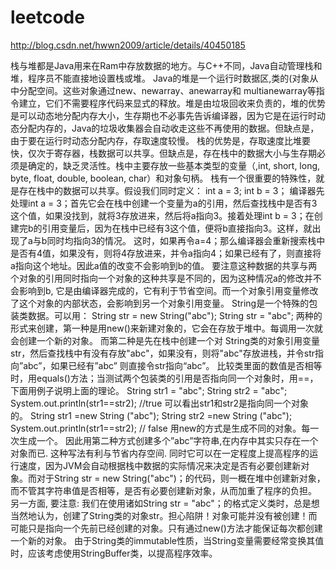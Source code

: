 # leetcode
 
 http://blog.csdn.net/hwwn2009/article/details/40450185
 
栈与堆都是Java用来在Ram中存放数据的地方。与C++不同，Java自动管理栈和堆，程序员不能直接地设置栈或堆。
Java的堆是一个运行时数据区,类的(对象从中分配空间。这些对象通过new、newarray、anewarray和 multianewarray等指令建立，它们不需要程序代码来显式的释放。堆是由垃圾回收来负责的，堆的优势是可以动态地分配内存大小，生存期也不必事先告诉编译器，因为它是在运行时动态分配内存的，Java的垃圾收集器会自动收走这些不再使用的数据。但缺点是，由于要在运行时动态分配内存，存取速度较慢。
栈的优势是，存取速度比堆要快，仅次于寄存器，栈数据可以共享。但缺点是，存在栈中的数据大小与生存期必须是确定的，缺乏灵活性。栈中主要存放一些基本类型的变量（,int, short, long, byte, float, double, boolean, char）和对象句柄。
栈有一个很重要的特殊性，就是存在栈中的数据可以共享。假设我们同时定义：
int a = 3;
int b = 3；
编译器先处理int a = 3；首先它会在栈中创建一个变量为a的引用，然后查找栈中是否有3这个值，如果没找到，就将3存放进来，然后将a指向3。接着处理int b = 3；在创建完b的引用变量后，因为在栈中已经有3这个值，便将b直接指向3。这样，就出现了a与b同时均指向3的情况。
这时，如果再令a=4；那么编译器会重新搜索栈中是否有4值，如果没有，则将4存放进来，并令a指向4；如果已经有了，则直接将a指向这个地址。因此a值的改变不会影响到b的值。
要注意这种数据的共享与两个对象的引用同时指向一个对象的这种共享是不同的，因为这种情况a的修改并不会影响到b, 它是由编译器完成的，它有利于节省空间。而一个对象引用变量修改了这个对象的内部状态，会影响到另一个对象引用变量。
String是一个特殊的包装类数据。可以用：
String str = new String("abc");
String str = "abc";
两种的形式来创建，第一种是用new()来新建对象的，它会在存放于堆中。每调用一次就会创建一个新的对象。
而第二种是先在栈中创建一个对 String类的对象引用变量str，然后查找栈中有没有存放"abc"，如果没有，则将"abc"存放进栈，并令str指向”abc”，如果已经有”abc” 则直接令str指向“abc”。
比较类里面的数值是否相等时，用equals()方法；当测试两个包装类的引用是否指向同一个对象时，用==，下面用例子说明上面的理论。
String str1 = "abc";
String str2 = "abc";
System.out.println(str1==str2); //true
可以看出str1和str2是指向同一个对象的。
String str1 =new String ("abc");
String str2 =new String ("abc");
System.out.println(str1==str2); // false
用new的方式是生成不同的对象。每一次生成一个。
因此用第二种方式创建多个”abc”字符串,在内存中其实只存在一个对象而已. 这种写法有利与节省内存空间. 同时它可以在一定程度上提高程序的运行速度，因为JVM会自动根据栈中数据的实际情况来决定是否有必要创建新对象。而对于String str = new String("abc")；的代码，则一概在堆中创建新对象，而不管其字符串值是否相等，是否有必要创建新对象，从而加重了程序的负担。
另一方面, 要注意: 我们在使用诸如String str = "abc"；的格式定义类时，总是想当然地认为，创建了String类的对象str。担心陷阱！对象可能并没有被创建！而可能只是指向一个先前已经创建的对象。只有通过new()方法才能保证每次都创建一个新的对象。
由于String类的immutable性质，当String变量需要经常变换其值时，应该考虑使用StringBuffer类，以提高程序效率。
